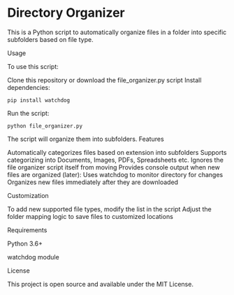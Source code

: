 # Directory Organizer
This is a Python script to automatically organize files in a folder into specific subfolders based on file type.

Usage

To use this script:

Clone this repository or download the file_organizer.py script
Install dependencies:

    pip install watchdog

Run the script:
```
python file_organizer.py
```
The script will organize them into subfolders.
Features

Automatically categorizes files based on extension into subfolders
Supports categorizing into Documents, Images, PDFs, Spreadsheets etc.
Ignores the file organizer script itself from moving
Provides console output when new files are organized
(later): Uses watchdog to monitor directory for changes
Organizes new files immediately after they are downloaded

Customization

To add new supported file types, modify the list in the script
Adjust the folder mapping logic to save files to customized locations

Requirements

Python 3.6+

watchdog module

License

This project is open source and available under the MIT License.
